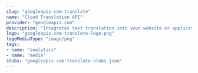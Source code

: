```yaml
---
slug: "googleapis-com-translate"
name: "Cloud Translation API"
provider: "googleapis.com"
description: "Integrates text translation into your website or application."
logo: "googleapis.com-translate-logo.png"
logoMediaType: "image/png"
tags:
- name: "analytics"
- name: "media"
stubs: "googleapis.com-translate-stubs.json"
---
```

